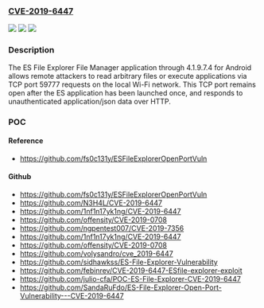 ### [CVE-2019-6447](https://cve.mitre.org/cgi-bin/cvename.cgi?name=CVE-2019-6447)
![](https://img.shields.io/static/v1?label=Product&message=n%2Fa&color=blue)
![](https://img.shields.io/static/v1?label=Version&message=n%2Fa&color=blue)
![](https://img.shields.io/static/v1?label=Vulnerability&message=n%2Fa&color=brighgreen)

### Description

The ES File Explorer File Manager application through 4.1.9.7.4 for Android allows remote attackers to read arbitrary files or execute applications via TCP port 59777 requests on the local Wi-Fi network. This TCP port remains open after the ES application has been launched once, and responds to unauthenticated application/json data over HTTP.

### POC

#### Reference
- https://github.com/fs0c131y/ESFileExplorerOpenPortVuln

#### Github
- https://github.com/fs0c131y/ESFileExplorerOpenPortVuln
- https://github.com/N3H4L/CVE-2019-6447
- https://github.com/1nf1n17yk1ng/CVE-2019-6447
- https://github.com/offensity/CVE-2019-0708
- https://github.com/ngpentest007/CVE-2019-7356
- https://github.com/1nf1n17yk1ng/CVE-2019-6447
- https://github.com/offensity/CVE-2019-0708
- https://github.com/volysandro/cve_2019-6447
- https://github.com/sidhawkss/ES-File-Explorer-Vulnerability
- https://github.com/febinrev/CVE-2019-6447-ESfile-explorer-exploit
- https://github.com/julio-cfa/POC-ES-File-Explorer-CVE-2019-6447
- https://github.com/SandaRuFdo/ES-File-Explorer-Open-Port-Vulnerability---CVE-2019-6447

